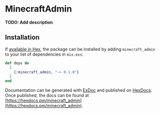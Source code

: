 # MinecraftAdmin

**TODO: Add description**

## Installation

If [available in Hex](https://hex.pm/docs/publish), the package can be installed
by adding `minecraft_admin` to your list of dependencies in `mix.exs`:

```elixir
def deps do
  [
    {:minecraft_admin, "~> 0.1.0"}
  ]
end
```

Documentation can be generated with [ExDoc](https://github.com/elixir-lang/ex_doc)
and published on [HexDocs](https://hexdocs.pm). Once published, the docs can
be found at [https://hexdocs.pm/minecraft_admin](https://hexdocs.pm/minecraft_admin).

